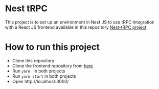 # Nest tRPC

This project is to set up an environment in Nest JS to use tRPC integration with a React JS frontend available in this repository [Nest-tRPC project](https://github.com/duchiniandrew/react-trpc)

# How to run this project

- Clone this repository
- Clone the frontend repository from [here](https://github.com/duchiniandrew/react-trpc)
- Run ```yarn ``` in both projects
- Run ```yarn start``` in both projects
- Open http://localhost:3000/
